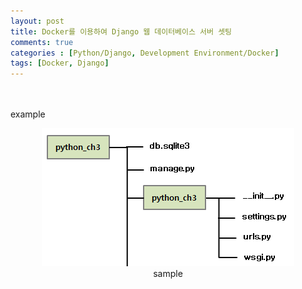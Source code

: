 ```yaml
---
layout: post
title: Docker를 이용하여 Django 웹 데이터베이스 서버 셋팅
comments: true
categories : [Python/Django, Development Environment/Docker]
tags: [Docker, Django]
---
```


<br><br>example
<br>

<center>
<figure>
<img src="/assets/post-img/django/1.png" alt="views">
<figcaption>sample</figcaption>
</figure>
</center>

